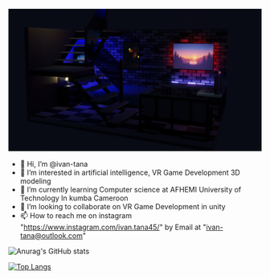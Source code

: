 ![3d modeling and web development](https://github.com/ivan-tana/ivan-tana/blob/main/0082.png)

- 👋 Hi, I’m @ivan-tana
- 👀 I’m interested in artificial intelligence, VR Game Development 3D modeling
- 🌱 I’m currently learning Computer science at AFHEMI University of Technology In kumba Cameroon
- 💞️ I’m looking to collaborate on VR Game Development in unity
- 📫 How to reach me on instagram "https://www.instagram.com/ivan.tana45/" by Email at "ivan-tana@outlook.com"

![Anurag's GitHub stats](https://github-readme-stats.vercel.app/api?username=ivan-tana&theme=dark&show_icons=true)

[![Top Langs](https://github-readme-stats.vercel.app/api/top-langs/?username=ivan-tana&layout=compact)](https://github.com/anuraghazra/github-readme-stats)

<!---
ivan-tana/ivan-tana is a ✨ special ✨ repository because its `README.md` (this file) appears on your GitHub profile.
You can click the Preview link to take a look at your changes.
--->
